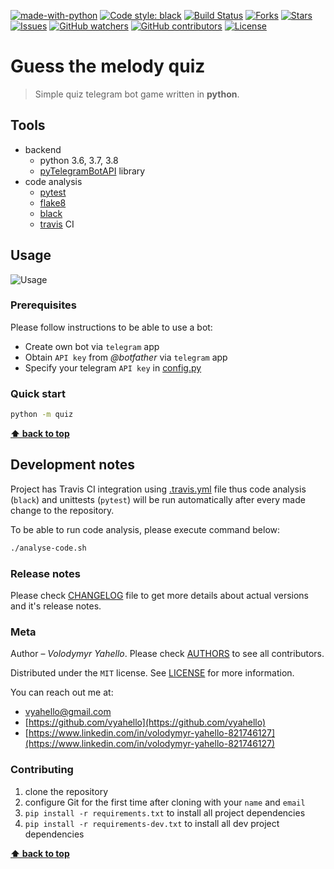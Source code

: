 [![made-with-python](https://img.shields.io/badge/Made%20with-Python-1f425f.svg)](https://www.python.org/)
[![Code style: black](https://img.shields.io/badge/code%20style-black-000000.svg)](https://github.com/psf/black)
[![Build Status](https://travis-ci.org/vyahello/guess-the-melody.svg?branch=master)](https://travis-ci.org/vyahello/guess-the-melody)
[![Forks](https://img.shields.io/github/forks/vyahello/guess-the-melody-bot)](https://github.com/vyahello/guess-the-melody-bot/network/members)
[![Stars](https://img.shields.io/github/stars/vyahello/guess-the-melody-bot)](https://github.com/vyahello/guess-the-melody-bot/stargazers)
[![Issues](https://img.shields.io/github/issues/vyahello/guess-the-melody-bot)](https://github.com/vyahello/guess-the-melody-bot/issues)
[![GitHub watchers](https://img.shields.io/github/watchers/vyahello/guess-the-melody-bot.svg)](https://GitHub.com/vyahello/guess-the-melody-bot/graphs/watchers/)
[![GitHub contributors](https://img.shields.io/github/contributors/vyahello/guess-the-melody-bot.svg)](https://GitHub.com/vyahello/guess-the-melody-bot/graphs/contributors/)
[![License](https://img.shields.io/badge/license-MIT-green.svg)](LICENSE.md)

# Guess the melody quiz
> Simple quiz telegram bot game written in **python**. 

## Tools
- backend
  - python 3.6, 3.7, 3.8
  - [pyTelegramBotAPI](https://github.com/eternnoir/pyTelegramBotAPI) library
- code analysis
  - [pytest](https://pypi.org/project/pytest/)
  - [flake8](http://flake8.pycqa.org/en/latest/)
  - [black](https://black.readthedocs.io/en/stable/)
  - [travis](https://travis-ci.org) CI

## Usage

![Usage](howto.gif)

### Prerequisites

Please follow instructions to be able to use a bot:
  - Create own bot via `telegram` app
  - Obtain `API key` from _@botfather_ via `telegram` app
  - Specify your telegram `API key` in [config.py](quiz/config.py)

### Quick start

```bash
python -m quiz
```

**[⬆ back to top](#guess-the-melody-quiz)**

## Development notes

Project has Travis CI integration using [.travis.yml](.travis.yml) file thus code analysis (`black`) and unittests (`pytest`) will be run automatically
after every made change to the repository.

To be able to run code analysis, please execute command below:
```bash
./analyse-code.sh
```

### Release notes

Please check [CHANGELOG](CHANGELOG.md) file to get more details about actual versions and it's release notes.

### Meta

Author – _Volodymyr Yahello_. Please check [AUTHORS](AUTHORS.md) to see all contributors.

Distributed under the `MIT` license. See [LICENSE](LICENSE.md) for more information.

You can reach out me at:
* [vyahello@gmail.com](vyahello@gmail.com)
* [https://github.com/vyahello](https://github.com/vyahello)
* [https://www.linkedin.com/in/volodymyr-yahello-821746127](https://www.linkedin.com/in/volodymyr-yahello-821746127)

### Contributing
1. clone the repository
2. configure Git for the first time after cloning with your `name` and `email`
3. `pip install -r requirements.txt` to install all project dependencies
4. `pip install -r requirements-dev.txt` to install all dev project dependencies

**[⬆ back to top](#guess-the-melody-quiz)**
